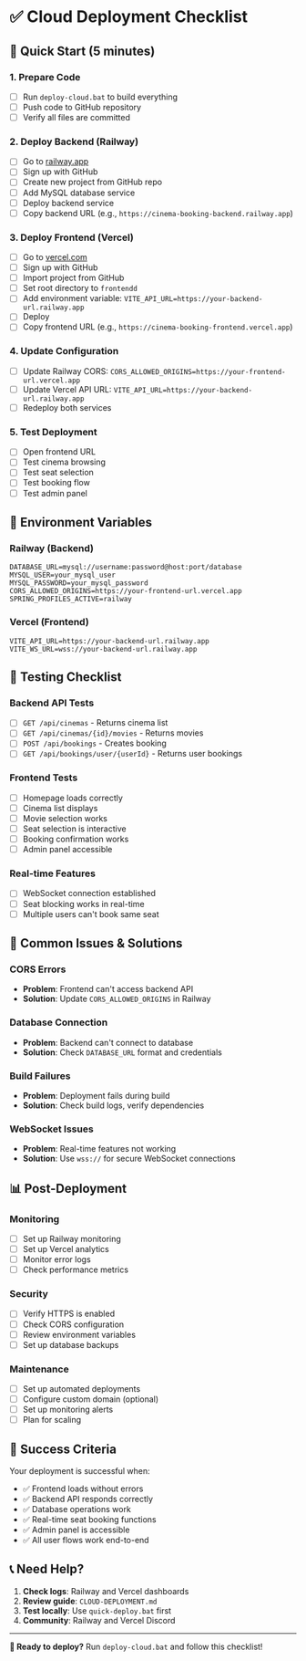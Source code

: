 # ✅ Cloud Deployment Checklist

## 🚀 **Quick Start (5 minutes)**

### 1. **Prepare Code**
- [ ] Run `deploy-cloud.bat` to build everything
- [ ] Push code to GitHub repository
- [ ] Verify all files are committed

### 2. **Deploy Backend (Railway)**
- [ ] Go to [railway.app](https://railway.app)
- [ ] Sign up with GitHub
- [ ] Create new project from GitHub repo
- [ ] Add MySQL database service
- [ ] Deploy backend service
- [ ] Copy backend URL (e.g., `https://cinema-booking-backend.railway.app`)

### 3. **Deploy Frontend (Vercel)**
- [ ] Go to [vercel.com](https://vercel.com)
- [ ] Sign up with GitHub
- [ ] Import project from GitHub
- [ ] Set root directory to `frontendd`
- [ ] Add environment variable: `VITE_API_URL=https://your-backend-url.railway.app`
- [ ] Deploy
- [ ] Copy frontend URL (e.g., `https://cinema-booking-frontend.vercel.app`)

### 4. **Update Configuration**
- [ ] Update Railway CORS: `CORS_ALLOWED_ORIGINS=https://your-frontend-url.vercel.app`
- [ ] Update Vercel API URL: `VITE_API_URL=https://your-backend-url.railway.app`
- [ ] Redeploy both services

### 5. **Test Deployment**
- [ ] Open frontend URL
- [ ] Test cinema browsing
- [ ] Test seat selection
- [ ] Test booking flow
- [ ] Test admin panel

## 🔧 **Environment Variables**

### Railway (Backend)
```
DATABASE_URL=mysql://username:password@host:port/database
MYSQL_USER=your_mysql_user
MYSQL_PASSWORD=your_mysql_password
CORS_ALLOWED_ORIGINS=https://your-frontend-url.vercel.app
SPRING_PROFILES_ACTIVE=railway
```

### Vercel (Frontend)
```
VITE_API_URL=https://your-backend-url.railway.app
VITE_WS_URL=wss://your-backend-url.railway.app
```

## 🧪 **Testing Checklist**

### Backend API Tests
- [ ] `GET /api/cinemas` - Returns cinema list
- [ ] `GET /api/cinemas/{id}/movies` - Returns movies
- [ ] `POST /api/bookings` - Creates booking
- [ ] `GET /api/bookings/user/{userId}` - Returns user bookings

### Frontend Tests
- [ ] Homepage loads correctly
- [ ] Cinema list displays
- [ ] Movie selection works
- [ ] Seat selection is interactive
- [ ] Booking confirmation works
- [ ] Admin panel accessible

### Real-time Features
- [ ] WebSocket connection established
- [ ] Seat blocking works in real-time
- [ ] Multiple users can't book same seat

## 🚨 **Common Issues & Solutions**

### CORS Errors
- **Problem**: Frontend can't access backend API
- **Solution**: Update `CORS_ALLOWED_ORIGINS` in Railway

### Database Connection
- **Problem**: Backend can't connect to database
- **Solution**: Check `DATABASE_URL` format and credentials

### Build Failures
- **Problem**: Deployment fails during build
- **Solution**: Check build logs, verify dependencies

### WebSocket Issues
- **Problem**: Real-time features not working
- **Solution**: Use `wss://` for secure WebSocket connections

## 📊 **Post-Deployment**

### Monitoring
- [ ] Set up Railway monitoring
- [ ] Set up Vercel analytics
- [ ] Monitor error logs
- [ ] Check performance metrics

### Security
- [ ] Verify HTTPS is enabled
- [ ] Check CORS configuration
- [ ] Review environment variables
- [ ] Set up database backups

### Maintenance
- [ ] Set up automated deployments
- [ ] Configure custom domain (optional)
- [ ] Set up monitoring alerts
- [ ] Plan for scaling

## 🎯 **Success Criteria**

Your deployment is successful when:
- ✅ Frontend loads without errors
- ✅ Backend API responds correctly
- ✅ Database operations work
- ✅ Real-time seat booking functions
- ✅ Admin panel is accessible
- ✅ All user flows work end-to-end

## 📞 **Need Help?**

1. **Check logs**: Railway and Vercel dashboards
2. **Review guide**: `CLOUD-DEPLOYMENT.md`
3. **Test locally**: Use `quick-deploy.bat` first
4. **Community**: Railway and Vercel Discord

---

**🎉 Ready to deploy?** Run `deploy-cloud.bat` and follow this checklist!


